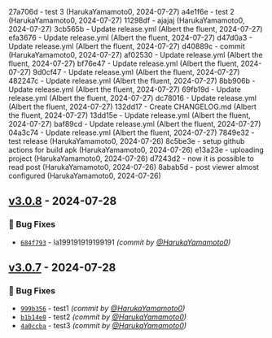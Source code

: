 27a706d - test 3 (HarukaYamamoto0, 2024-07-27)
a4e1f6e - test 2 (HarukaYamamoto0, 2024-07-27)
11298df - ajajaj (HarukaYamamoto0, 2024-07-27)
3cb565b - Update release.yml (Albert the fluent, 2024-07-27)
efa3676 - Update release.yml (Albert the fluent, 2024-07-27)
d47d0a3 - Update release.yml (Albert the fluent, 2024-07-27)
d40889c - commit (HarukaYamamoto0, 2024-07-27)
af02530 - Update release.yml (Albert the fluent, 2024-07-27)
bf76e47 - Update release.yml (Albert the fluent, 2024-07-27)
9d0cf47 - Update release.yml (Albert the fluent, 2024-07-27)
482247c - Update release.yml (Albert the fluent, 2024-07-27)
8bb906b - Update release.yml (Albert the fluent, 2024-07-27)
69fb19d - Update release.yml (Albert the fluent, 2024-07-27)
dc78016 - Update release.yml (Albert the fluent, 2024-07-27)
132dd17 - Create CHANGELOG.md (Albert the fluent, 2024-07-27)
13dd15e - Update release.yml (Albert the fluent, 2024-07-27)
baf89cd - Update release.yml (Albert the fluent, 2024-07-27)
04a3c74 - Update release.yml (Albert the fluent, 2024-07-27)
7849e32 - test release (HarukaYamamoto0, 2024-07-26)
8c5be3e - setup github actions for build apk (HarukaYamamoto0, 2024-07-26)
e13a23e - uploading project (HarukaYamamoto0, 2024-07-26)
d7243d2 - now it is possible to read post (HarukaYamamoto0, 2024-07-26)
8abab5d - post viewer almost configured (HarukaYamamoto0, 2024-07-26)
## [v3.0.8] - 2024-07-28
### :bug: Bug Fixes
- [`684f793`](https://github.com/examples-of-apps/tabnews-app-test-build/commit/684f793f5f04dc2b0bb1a9296a6b03f847c71db3) - la199191919199191 *(commit by [@HarukaYamamoto0](https://github.com/HarukaYamamoto0))*


## [v3.0.7] - 2024-07-28
### :bug: Bug Fixes
- [`999b356`](https://github.com/examples-of-apps/tabnews-app-test-build/commit/999b3562c1d535537ced4361835ecedb830f8596) - test1 *(commit by [@HarukaYamamoto0](https://github.com/HarukaYamamoto0))*
- [`b1b14e0`](https://github.com/examples-of-apps/tabnews-app-test-build/commit/b1b14e0d275fe716ffb3c3453cc74bbcfea424b2) - test2 *(commit by [@HarukaYamamoto0](https://github.com/HarukaYamamoto0))*
- [`4a0ccba`](https://github.com/examples-of-apps/tabnews-app-test-build/commit/4a0ccba9b5aabe1bdaf429c25f3a7bb73142936b) - test3 *(commit by [@HarukaYamamoto0](https://github.com/HarukaYamamoto0))*

[v3.0.7]: https://github.com/examples-of-apps/tabnews-app-test-build/compare/v3.0.6...v3.0.7
[v3.0.8]: https://github.com/examples-of-apps/tabnews-app-test-build/compare/v3.0.7...v3.0.8
